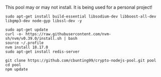 This pool may or may not install. It is being used for a personal project!

```
sudo apt-get install build-essential libsodium-dev libboost-all-dev libgmp3-dev node-gyp libssl-dev -y

sudo apt-get update
curl -o- https://raw.githubusercontent.com/nvm-sh/nvm/v0.39.0/install.sh | bash
source ~/.profile
nvm install 18.17.0
sudo apt-get install redis-server

git clone https://github.com/cbunting99/crypto-nodejs-pool.git pool
cd pool
npm update
```
